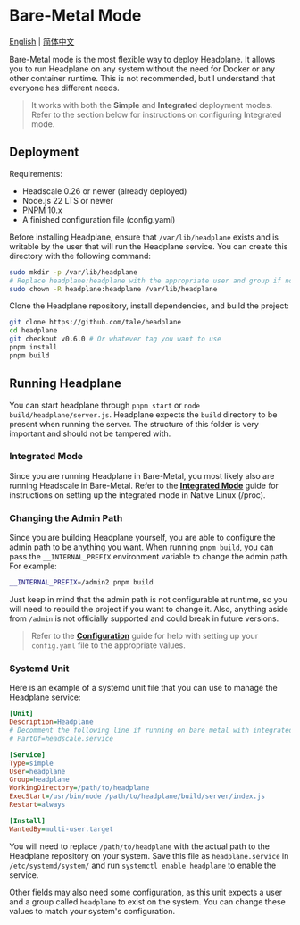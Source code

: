 # Bare-Metal Mode

[English](Bare-Metal.md) | [简体中文](Bare-Metal.zh-CN.md)

Bare-Metal mode is the most flexible way to deploy Headplane. It allows you to
run Headplane on any system without the need for Docker or any other container
runtime. This is not recommended, but I understand that everyone has
different needs.

> It works with both the **Simple** and **Integrated** deployment modes. Refer
> to the section below for instructions on configuring Integrated mode.

## Deployment

Requirements:
- Headscale 0.26 or newer (already deployed)
- Node.js 22 LTS or newer
- [PNPM](https://pnpm.io/installation) 10.x
- A finished configuration file (config.yaml)

Before installing Headplane, ensure that `/var/lib/headplane` exists and is
writable by the user that will run the Headplane service. You can create this
directory with the following command:

```sh
sudo mkdir -p /var/lib/headplane
# Replace headplane:headplane with the appropriate user and group if not root.
sudo chown -R headplane:headplane /var/lib/headplane
```

Clone the Headplane repository, install dependencies, and build the project:
```sh
git clone https://github.com/tale/headplane
cd headplane
git checkout v0.6.0 # Or whatever tag you want to use
pnpm install
pnpm build
```

## Running Headplane
You can start headplane through `pnpm start` or `node build/headplane/server.js`.
Headplane expects the `build` directory to be present when running the server.
The structure of this folder is very important and should not be tampered with.

### Integrated Mode
Since you are running Headplane in Bare-Metal, you most likely also are running
Headscale in Bare-Metal. Refer to the [**Integrated Mode**](/docs/Integrated-Mode.md)
guide for instructions on setting up the integrated mode in Native Linux (/proc).

### Changing the Admin Path
Since you are building Headplane yourself, you are able to configure the admin
path to be anything you want. When running `pnpm build`, you can pass the
`__INTERNAL_PREFIX` environment variable to change the admin path. For example:

```sh
__INTERNAL_PREFIX=/admin2 pnpm build
```

Just keep in mind that the admin path is not configurable at runtime, so you
will need to rebuild the project if you want to change it. Also, anything aside
from `/admin` is not officially supported and could break in future versions.

> Refer to the [**Configuration**](/docs/Configuration.md) guide for help with
> setting up your `config.yaml` file to the appropriate values.

### Systemd Unit
Here is an example of a systemd unit file that you can use to manage the
Headplane service:

```ini
[Unit]
Description=Headplane
# Decomment the following line if running on bare metal with integrated mode (/proc integration)
# PartOf=headscale.service

[Service]
Type=simple
User=headplane
Group=headplane
WorkingDirectory=/path/to/headplane
ExecStart=/usr/bin/node /path/to/headplane/build/server/index.js
Restart=always

[Install]
WantedBy=multi-user.target
```

You will need to replace `/path/to/headplane` with the actual path to the
Headplane repository on your system. Save this file as `headplane.service` in
`/etc/systemd/system/` and run `systemctl enable headplane` to enable the service.

Other fields may also need some configuration, as this unit expects a user and a
group called `headplane` to exist on the system. You can change these values to
match your system's configuration.
